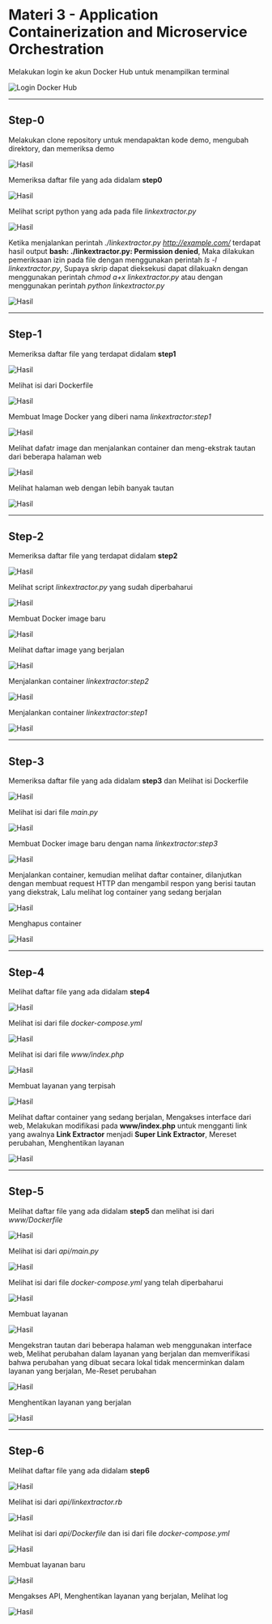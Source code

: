 # Materi 3 - Application Containerization and Microservice Orchestration

Melakukan login ke akun Docker Hub untuk menampilkan terminal

![Login Docker Hub](https://github.com/defri-surya/tekn-cloud-computing/blob/master/Minggu-11/1.png)

----------------------------------------------------------------------------------------------------------------------------------------------------------------

## Step-0

Melakukan clone repository untuk mendapaktan kode demo, mengubah direktory, dan memeriksa demo

![Hasil](https://github.com/defri-surya/tekn-cloud-computing/blob/master/Minggu-11/2.png)

Memeriksa daftar file yang ada didalam **step0**

![Hasil](https://github.com/defri-surya/tekn-cloud-computing/blob/master/Minggu-11/3.png)

Melihat script python yang ada pada file *linkextractor.py*

![Hasil](https://github.com/defri-surya/tekn-cloud-computing/blob/master/Minggu-11/4.png)

Ketika menjalankan perintah *./linkextractor.py http://example.com/* terdapat hasil output **bash: ./linkextractor.py: Permission denied**, Maka dilakukan pemeriksaan izin pada file dengan menggunakan perintah *ls -l linkextractor.py*, Supaya skrip dapat dieksekusi dapat dilakuakn dengan menggunakan perintah *chmod a+x linkextractor.py* atau dengan menggunakan perintah *python linkextractor.py*

![Hasil](https://github.com/defri-surya/tekn-cloud-computing/blob/master/Minggu-11/5.png)

----------------------------------------------------------------------------------------------------------------------------------------------------------------

## Step-1

Memeriksa daftar file yang terdapat didalam **step1**

![Hasil](https://github.com/defri-surya/tekn-cloud-computing/blob/master/Minggu-11/S1.1.png)

Melihat isi dari Dockerfile

![Hasil](https://github.com/defri-surya/tekn-cloud-computing/blob/master/Minggu-11/S1.2.png)

Membuat Image Docker yang diberi nama *linkextractor:step1*

![Hasil](https://github.com/defri-surya/tekn-cloud-computing/blob/master/Minggu-11/S1.3.png)

Melihat dafatr image dan menjalankan container dan meng-ekstrak tautan dari beberapa halaman web

![Hasil](https://github.com/defri-surya/tekn-cloud-computing/blob/master/Minggu-11/S1.4.png)

Melihat halaman web dengan lebih banyak tautan

![Hasil](https://github.com/defri-surya/tekn-cloud-computing/blob/master/Minggu-11/S1.5.png)

----------------------------------------------------------------------------------------------------------------------------------------------------------------

## Step-2

Memeriksa daftar file yang terdapat didalam **step2**

![Hasil](https://github.com/defri-surya/tekn-cloud-computing/blob/master/Minggu-11/S2.1.png)

Melihat script *linkextractor.py* yang sudah diperbaharui

![Hasil](https://github.com/defri-surya/tekn-cloud-computing/blob/master/Minggu-11/S2.2.png)

Membuat Docker image baru

![Hasil](https://github.com/defri-surya/tekn-cloud-computing/blob/master/Minggu-11/S2.3.png)

Melihat daftar image yang berjalan

![Hasil](https://github.com/defri-surya/tekn-cloud-computing/blob/master/Minggu-11/S2.4.png)

Menjalankan container *linkextractor:step2*

![Hasil](https://github.com/defri-surya/tekn-cloud-computing/blob/master/Minggu-11/S2.5.png)

Menjalankan container *linkextractor:step1*

![Hasil](https://github.com/defri-surya/tekn-cloud-computing/blob/master/Minggu-11/S2.6.png)

----------------------------------------------------------------------------------------------------------------------------------------------------------------

## Step-3

Memeriksa daftar file yang ada didalam **step3** dan Melihat isi Dockerfile

![Hasil](https://github.com/defri-surya/tekn-cloud-computing/blob/master/Minggu-11/S3.1.png)

Melihat isi dari file *main.py*

![Hasil](https://github.com/defri-surya/tekn-cloud-computing/blob/master/Minggu-11/S3.2.png)

Membuat Docker image baru dengan nama *linkextractor:step3*

![Hasil](https://github.com/defri-surya/tekn-cloud-computing/blob/master/Minggu-11/S3.3.png)

Menjalankan container, kemudian melihat daftar container, dilanjutkan dengan membuat request HTTP dan mengambil respon yang berisi tautan yang diekstrak, Lalu melihat log container yang sedang berjalan

![Hasil](https://github.com/defri-surya/tekn-cloud-computing/blob/master/Minggu-11/S3.4.png)

Menghapus container

![Hasil](https://github.com/defri-surya/tekn-cloud-computing/blob/master/Minggu-11/S3.5.png)

----------------------------------------------------------------------------------------------------------------------------------------------------------------

## Step-4

Melihat daftar file yang ada didalam **step4**

![Hasil](https://github.com/defri-surya/tekn-cloud-computing/blob/master/Minggu-11/S4.1.png)

Melihat isi dari file *docker-compose.yml*

![Hasil](https://github.com/defri-surya/tekn-cloud-computing/blob/master/Minggu-11/S4.2.png)

Melihat isi dari file *www/index.php*

![Hasil](https://github.com/defri-surya/tekn-cloud-computing/blob/master/Minggu-11/S4.3.png)

Membuat layanan yang terpisah

![Hasil](https://github.com/defri-surya/tekn-cloud-computing/blob/master/Minggu-11/S4.4.png)

Melihat daftar container yang sedang berjalan, Mengakses interface dari web, Melakukan modifikasi pada **www/index.php** untuk mengganti link yang awalnya **Link Extractor** menjadi **Super Link Extractor**, Mereset perubahan, Menghentikan layanan

![Hasil](https://github.com/defri-surya/tekn-cloud-computing/blob/master/Minggu-11/S4.5.png)

----------------------------------------------------------------------------------------------------------------------------------------------------------------

## Step-5

Melihat daftar file yang ada didalam **step5** dan melihat isi dari *www/Dockerfile*

![Hasil](https://github.com/defri-surya/tekn-cloud-computing/blob/master/Minggu-11/S5.1.png)

Melihat isi dari *api/main.py*

![Hasil](https://github.com/defri-surya/tekn-cloud-computing/blob/master/Minggu-11/S5.2.png)

Melihat isi dari file *docker-compose.yml* yang telah diperbaharui

![Hasil](https://github.com/defri-surya/tekn-cloud-computing/blob/master/Minggu-11/S5.3.png)

Membuat layanan

![Hasil](https://github.com/defri-surya/tekn-cloud-computing/blob/master/Minggu-11/S5.4.png)

Mengekstran tautan dari beberapa halaman web menggunakan interface web, Melihat perubahan dalam layanan yang berjalan dan memverifikasi bahwa perubahan yang dibuat secara lokal tidak mencerminkan dalam layanan yang berjalan, Me-Reset perubahan

![Hasil](https://github.com/defri-surya/tekn-cloud-computing/blob/master/Minggu-11/S5.5.png)

Menghentikan layanan yang berjalan

![Hasil](https://github.com/defri-surya/tekn-cloud-computing/blob/master/Minggu-11/S5.6.png)

----------------------------------------------------------------------------------------------------------------------------------------------------------------

## Step-6

Melihat daftar file yang ada didalam **step6**

![Hasil](https://github.com/defri-surya/tekn-cloud-computing/blob/master/Minggu-11/S6.1.png)

Melihat isi dari *api/linkextractor.rb*

![Hasil](https://github.com/defri-surya/tekn-cloud-computing/blob/master/Minggu-11/S6.2.png)

Melihat isi dari *api/Dockerfile* dan isi dari file *docker-compose.yml*

![Hasil](https://github.com/defri-surya/tekn-cloud-computing/blob/master/Minggu-11/S6.3.png)

Membuat layanan baru

![Hasil](https://github.com/defri-surya/tekn-cloud-computing/blob/master/Minggu-11/S6.4.png)

Mengakses API, Menghentikan layanan yang berjalan, Melihat log

![Hasil](https://github.com/defri-surya/tekn-cloud-computing/blob/master/Minggu-11/S6.5.png)
